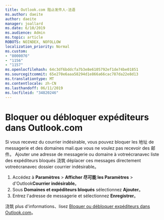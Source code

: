 ```yaml
---
title: Outlook.com 阻止发件人-法语
ms.author: daeite
author: daeite
manager: joallard
ms.date: 6/10/2019
ms.audience: Admin
ms.topic: article
ROBOTS: NOINDEX, NOFOLLOW
localization_priority: Normal
ms.custom:
- "8000076"
- "1156"
- "1157"
ms.openlocfilehash: 64c3df6bddcfa7b3e8e6105792ef1de74be01851
ms.sourcegitcommit: 65e270e6aaa58294d1e866a66cac787da22e8d13
ms.translationtype: MT
ms.contentlocale: zh-CN
ms.lasthandoff: 06/11/2019
ms.locfileid: "34820246"
---
```

# <a name="bloquer-ou-dbloquer-expditeurs-dans-outlookcom"></a>Bloquer ou débloquer expéditeurs dans Outlook.com

Si vous recevez du courrier indésirable, vous pouvez bloquer les 地址 de messagerie et des domaines mail.que vous ne voulez pas recevoir des 邮件。 Ajouter une adresse de messagerie ou domaine à votreécranavec liste des expéditeurs bloqués 浇筑 déplacer ces messages directement votreécranavec dossier courrier indésirable。

1. Accédez à **Paramètres** > **Afficher 尽可能 les Paramètres** > d'Outlook**Courrier indésirable**。
1. Sous **Domaines et expéditeurs bloqués** sélectionnez **Ajouter**。
1. Entrez l'adresse de messagerie et sélectionnez **Enregistrer**。

浇筑 plus d'informations、lisez [Bloquer ou débloquer expéditeurs dans Outlook.com](https://support.office.com/fr-fr/article/afba1c94-77bb-4f50-8b85-057cf52f4d5e)。